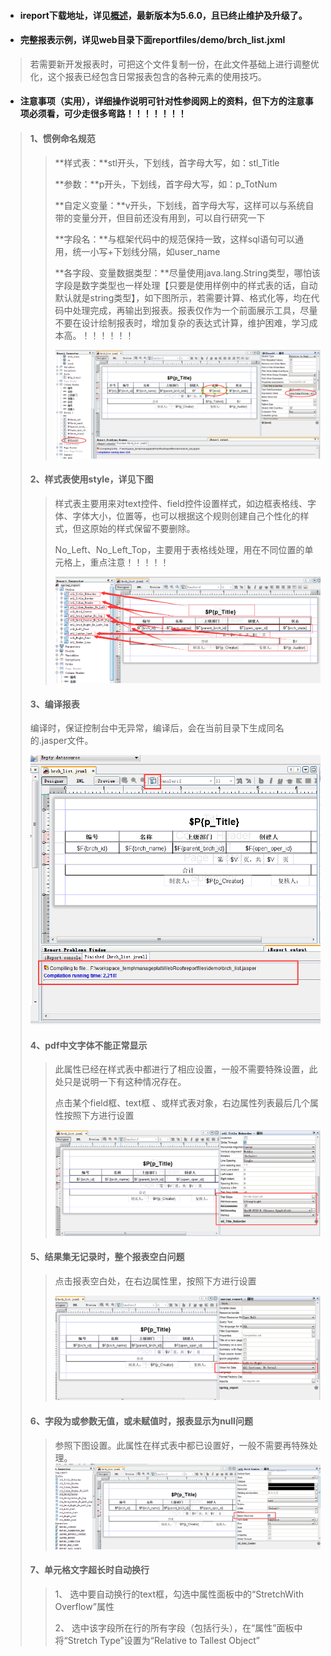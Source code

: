 * #### ireport下载地址，详见[概述](/README.md)，最新版本为5.6.0，且已终止维护及升级了。
* #### 完整报表示例，详见web目录下面reportfiles/demo/brch\_list.jxml

> 若需要新开发报表时，可把这个文件复制一份，在此文件基础上进行调整优化，这个报表已经包含日常报表包含的各种元素的使用技巧。

* #### 注意事项（实用），详细操作说明可针对性参阅网上的资料，但下方的注意事项必须看，可少走很多弯路！！！！！！！

> #### 1、惯例命名规范
>
> > **样式表：**stl开头，下划线，首字母大写，如：stl\_Title
> >
> > **参数：**p开头，下划线，首字母大写，如：p\_TotNum
> >
> > **自定义变量：**v开头，下划线，首字母大写，这样可以与系统自带的变量分开，但目前还没有用到，可以自行研究一下
> >
> > **字段名：**与框架代码中的规范保持一致，这样sql语句可以通用，统一小写+下划线分隔，如user\_name
> >
> > **各字段、变量数据类型：**尽量使用java.lang.String类型，哪怕该字段是数字类型也一样处理【只要是使用样例中的样式表的话，自动默认就是string类型】，如下图所示，若需要计算、格式化等，均在代码中处理完成，再输出到报表。报表仅作为一个前面展示工具，尽量不要在设计绘制报表时，增加复杂的表达式计算，维护困难，学习成本高。！！！！！！
> >
> > ![](/assets/ireport8.png)
>
> #### 2、样式表使用style，详见下图
>
> > 样式表主要用来对text控件、field控件设置样式，如边框表格线、字体、字体大小，位置等，也可以根据这个规则创建自己个性化的样式，但这原始的样式保留不要删除。
> >
> > No\_Left、No\_Left\_Top，主要用于表格线处理，用在不同位置的单元格上，重点注意！！！！！
> >
> > ![](/assets/ireport_04.png)
>
> #### 3、编译报表
>
> 编译时，保证控制台中无异常，编译后，会在当前目录下生成同名的.jasper文件。
>
> ![](/assets/ireport_08.png)
>
> #### 4、pdf中文字体不能正常显示
>
> > 此属性已经在样式表中都进行了相应设置，一般不需要特殊设置，此处只是说明一下有这种情况存在。
> >
> > 点击某个field框、text框 、或样式表对象，右边属性列表最后几个属性按照下方进行设置
> >
> > ![](/assets/ireport_06.png)
>
> #### 5、结果集无记录时，整个报表空白问题
>
> > 点击报表空白处，在右边属性里，按照下方进行设置
> >
> > ![](/assets/ireport_09.png)
>
> #### 6、字段为或参数无值，或未赋值时，报表显示为null问题
>
> > 参照下图设置。此属性在样式表中都已设置好，一般不需要再特殊处理。![](/assets/ireport_10.png)
>
> #### 7、单元格文字超长时自动换行
>
> > 1、  选中要自动换行的text框，勾选中属性面板中的“StretchWith Overflow”属性
> >
> > 2、  选中该字段所在行的所有字段（包括行头），在“属性”面板中将“Stretch Type”设置为“Relative to Tallest Object”



